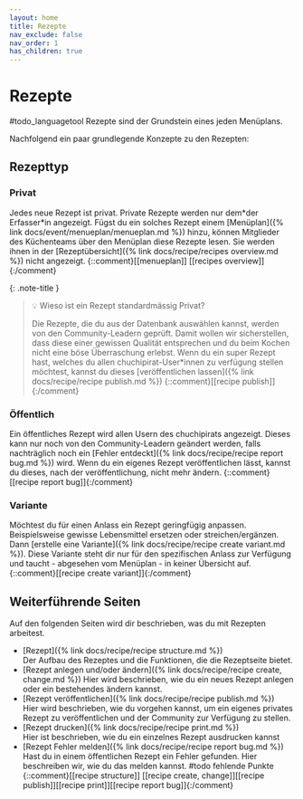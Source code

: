 ```yaml
---
layout: home
title: Rezepte
nav_exclude: false
nav_order: 1
has_children: true
---
```

# Rezepte
#todo_languagetool
Rezepte sind der Grundstein eines jeden Menüplans.

Nachfolgend ein paar grundlegende Konzepte zu den Rezepten:

## Rezepttyp

### Privat

Jedes neue Rezept ist privat. Private Rezepte werden nur dem\*der Erfasser\*in angezeigt. Fügst du ein solches Rezept einem  [Menüplan]({% link docs/event/menueplan/menueplan.md %}) hinzu, können Mitglieder des Küchenteams über den Menüplan diese Rezepte lesen. Sie werden ihnen in der  [Rezeptübersicht]({% link docs/recipe/recipes overview.md %}) nicht angezeigt. {::comment}[[menueplan]] [[recipes overview]]{:/comment}


{: .note-title }

> 💡 Wieso ist ein Rezept standardmässig Privat?
>
> Die Rezepte, die du aus der Datenbank auswählen kannst, werden von den Community-Leadern geprüft. Damit wollen wir sicherstellen, dass diese einer gewissen Qualität entsprechen und du beim Kochen nicht eine böse Überraschung erlebst. Wenn du ein super Rezept hast, welches du allen chuchipirat-User\*innen zu verfügung stellen möchtest, kannst du dieses  [veröffentlichen lassen]({% link docs/recipe/recipe publish.md %})
  {::comment}[[recipe publish]]{:/comment}

### Öffentlich

Ein öffentliches Rezept wird allen Usern des chuchipirats angezeigt. Dieses kann nur noch von den Community-Leadern geändert werden, falls nachträglich noch ein [Fehler entdeckt]({% link docs/recipe/recipe report bug.md %}) wird. Wenn du ein eigenes Rezept veröffentlichen lässt, kannst du dieses, nach der veröffentlichung, nicht mehr ändern.
{::comment}[[recipe report bug]]{:/comment}

### Variante

Möchtest du für einen Anlass ein Rezept geringfügig anpassen. Beispielsweise gewisse Lebensmittel ersetzen oder streichen/ergänzen. Dann [erstelle eine Variante]({% link docs/recipe/recipe create variant.md %}). Diese Variante steht dir nur für den spezifischen Anlass zur Verfügung und taucht - abgesehen vom Menüplan - in keiner Übersicht auf.
{::comment}[[recipe create variant]]{:/comment}

## Weiterführende Seiten

Auf den folgenden Seiten wird dir beschrieben, was du mit Rezepten arbeitest.

- [Rezept]({% link docs/recipe/recipe structure.md %})  
  Der Aufbau des Rezeptes und die Funktionen, die die Rezeptseite bietet.
- [Rezept anlegen und/oder ändern]({% link docs/recipe/recipe create, change.md %}) 
  Hier wird beschrieben, wie du ein neues Rezept anlegen oder ein bestehendes ändern kannst. 
- [Rezept veröffentlichen]({% link docs/recipe/recipe publish.md %})  
  Hier wird beschrieben, wie du vorgehen kannst, um ein eigenes privates Rezept zu veröffentlichen und der Community zur Verfügung zu stellen.
- [Rezept drucken]({% link docs/recipe/recipe print.md %})  
  Hier ist beschrieben, wie du ein einzelnes Rezept ausdrucken kannst
- [Rezept Fehler melden]({% link docs/recipe/recipe report bug.md %})  
  Hast du in einem öffentlichen Rezept ein Fehler gefunden. Hier beschreiben wir, wie du das melden kannst.
  #todo fehlende Punkte
  {::comment}[[recipe structure]] [[recipe create, change]][[recipe publish]][[recipe print]][[recipe report bug]]{:/comment}